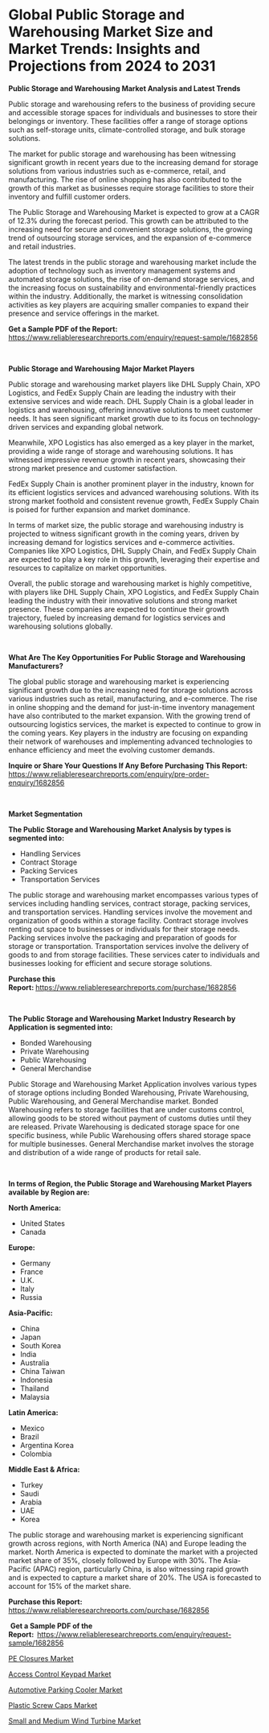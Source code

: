 <p><h1>Global Public Storage and Warehousing Market Size and Market Trends: Insights and Projections from 2024 to 2031</h1></p><p><strong>Public Storage and Warehousing Market Analysis and Latest Trends</strong></p>
<p><p>Public storage and warehousing refers to the business of providing secure and accessible storage spaces for individuals and businesses to store their belongings or inventory. These facilities offer a range of storage options such as self-storage units, climate-controlled storage, and bulk storage solutions.</p><p>The market for public storage and warehousing has been witnessing significant growth in recent years due to the increasing demand for storage solutions from various industries such as e-commerce, retail, and manufacturing. The rise of online shopping has also contributed to the growth of this market as businesses require storage facilities to store their inventory and fulfill customer orders.</p><p>The Public Storage and Warehousing Market is expected to grow at a CAGR of 12.3% during the forecast period. This growth can be attributed to the increasing need for secure and convenient storage solutions, the growing trend of outsourcing storage services, and the expansion of e-commerce and retail industries.</p><p>The latest trends in the public storage and warehousing market include the adoption of technology such as inventory management systems and automated storage solutions, the rise of on-demand storage services, and the increasing focus on sustainability and environmental-friendly practices within the industry. Additionally, the market is witnessing consolidation activities as key players are acquiring smaller companies to expand their presence and service offerings in the market.</p></p>
<p><strong>Get a Sample PDF of the Report:&nbsp;</strong> <a href="https://www.reliableresearchreports.com/enquiry/request-sample/1682856">https://www.reliableresearchreports.com/enquiry/request-sample/1682856</a></p>
<p>&nbsp;</p>
<p><strong>Public Storage and Warehousing Major Market Players</strong></p>
<p><p>Public storage and warehousing market players like DHL Supply Chain, XPO Logistics, and FedEx Supply Chain are leading the industry with their extensive services and wide reach. DHL Supply Chain is a global leader in logistics and warehousing, offering innovative solutions to meet customer needs. It has seen significant market growth due to its focus on technology-driven services and expanding global network.</p><p>Meanwhile, XPO Logistics has also emerged as a key player in the market, providing a wide range of storage and warehousing solutions. It has witnessed impressive revenue growth in recent years, showcasing their strong market presence and customer satisfaction.</p><p>FedEx Supply Chain is another prominent player in the industry, known for its efficient logistics services and advanced warehousing solutions. With its strong market foothold and consistent revenue growth, FedEx Supply Chain is poised for further expansion and market dominance.</p><p>In terms of market size, the public storage and warehousing industry is projected to witness significant growth in the coming years, driven by increasing demand for logistics services and e-commerce activities. Companies like XPO Logistics, DHL Supply Chain, and FedEx Supply Chain are expected to play a key role in this growth, leveraging their expertise and resources to capitalize on market opportunities.</p><p>Overall, the public storage and warehousing market is highly competitive, with players like DHL Supply Chain, XPO Logistics, and FedEx Supply Chain leading the industry with their innovative solutions and strong market presence. These companies are expected to continue their growth trajectory, fueled by increasing demand for logistics services and warehousing solutions globally.</p></p>
<p>&nbsp;</p>
<p><strong>What Are The Key Opportunities For Public Storage and Warehousing Manufacturers?</strong></p>
<p><p>The global public storage and warehousing market is experiencing significant growth due to the increasing need for storage solutions across various industries such as retail, manufacturing, and e-commerce. The rise in online shopping and the demand for just-in-time inventory management have also contributed to the market expansion. With the growing trend of outsourcing logistics services, the market is expected to continue to grow in the coming years. Key players in the industry are focusing on expanding their network of warehouses and implementing advanced technologies to enhance efficiency and meet the evolving customer demands.</p></p>
<p><strong>Inquire or Share Your Questions If Any Before Purchasing This Report:</strong> <a href="https://www.reliableresearchreports.com/enquiry/pre-order-enquiry/1682856">https://www.reliableresearchreports.com/enquiry/pre-order-enquiry/1682856</a></p>
<p>&nbsp;</p>
<p><strong>Market Segmentation</strong></p>
<p><strong>The Public Storage and Warehousing Market Analysis by types is segmented into:</strong></p>
<p><ul><li>Handling Services</li><li>Contract Storage</li><li>Packing Services</li><li>Transportation Services</li></ul></p>
<p><p>The public storage and warehousing market encompasses various types of services including handling services, contract storage, packing services, and transportation services. Handling services involve the movement and organization of goods within a storage facility. Contract storage involves renting out space to businesses or individuals for their storage needs. Packing services involve the packaging and preparation of goods for storage or transportation. Transportation services involve the delivery of goods to and from storage facilities. These services cater to individuals and businesses looking for efficient and secure storage solutions.</p></p>
<p><strong>Purchase this Report:&nbsp;</strong><a href="https://www.reliableresearchreports.com/purchase/1682856">https://www.reliableresearchreports.com/purchase/1682856</a></p>
<p>&nbsp;</p>
<p><strong>The Public Storage and Warehousing Market Industry Research by Application is segmented into:</strong></p>
<p><ul><li>Bonded Warehousing</li><li>Private Warehousing</li><li>Public Warehousing</li><li>General Merchandise</li></ul></p>
<p><p>Public Storage and Warehousing Market Application involves various types of storage options including Bonded Warehousing, Private Warehousing, Public Warehousing, and General Merchandise market. Bonded Warehousing refers to storage facilities that are under customs control, allowing goods to be stored without payment of customs duties until they are released. Private Warehousing is dedicated storage space for one specific business, while Public Warehousing offers shared storage space for multiple businesses. General Merchandise market involves the storage and distribution of a wide range of products for retail sale.</p></p>
<p>&nbsp;</p>
<p><strong>In terms of Region, the Public Storage and Warehousing Market Players available by Region are:</strong></p>
<p>
    <p> <strong> North America: </strong>
        <ul>
            <li>United States</li>
            <li>Canada</li>
        </ul>
        </p> 
    <p> <strong> Europe: </strong>
        <ul>
            <li>Germany</li>
            <li>France</li>
            <li>U.K.</li>
            <li>Italy</li>
            <li>Russia</li>
        </ul>
        </p> 
    <p> <strong> Asia-Pacific: </strong>
        <ul>
            <li>China</li>
            <li>Japan</li>
            <li>South Korea</li>
            <li>India</li>
            <li>Australia</li>
            <li>China Taiwan</li>
            <li>Indonesia</li>
            <li>Thailand</li>
            <li>Malaysia</li>
        </ul>
        </p> 
    <p> <strong> Latin America: </strong>
        <ul>
            <li>Mexico</li>
            <li>Brazil</li>
            <li>Argentina Korea</li>
            <li>Colombia</li>
        </ul>
        </p> 
    <p> <strong> Middle East & Africa: </strong>
        <ul>
            <li>Turkey</li>
            <li>Saudi</li>
            <li>Arabia</li>
            <li>UAE</li>
            <li>Korea</li>
        </ul>
    </p>
    </p>
<p><p>The public storage and warehousing market is experiencing significant growth across regions, with North America (NA) and Europe leading the market. North America is expected to dominate the market with a projected market share of 35%, closely followed by Europe with 30%. The Asia-Pacific (APAC) region, particularly China, is also witnessing rapid growth and is expected to capture a market share of 20%. The USA is forecasted to account for 15% of the market share.</p></p>
<p><strong>Purchase this Report: </strong><a href="https://www.reliableresearchreports.com/purchase/1682856">https://www.reliableresearchreports.com/purchase/1682856</a></p>
<p>&nbsp;<strong>Get a Sample PDF of the Report:&nbsp;&nbsp;</strong><a href="https://www.reliableresearchreports.com/enquiry/request-sample/1682856">https://www.reliableresearchreports.com/enquiry/request-sample/1682856</a></p>
<p><strong></strong></p>
<p><p><a href="https://github.com/seekum/Market-Research-Report-List-1/blob/main/pe-closures-market.md">PE Closures Market</a></p><p><a href="https://github.com/bobicer/Market-Research-Report-List-2/blob/main/access-control-keypad-market.md">Access Control Keypad Market</a></p><p><a href="https://github.com/timeliteaut/Market-Research-Report-List-1/blob/main/automotive-parking-cooler-market.md">Automotive Parking Cooler Market</a></p><p><a href="https://github.com/nancykennedykellievqfqt2/Market-Research-Report-List-1/blob/main/plastic-screw-caps-market.md">Plastic Screw Caps Market</a></p><p><a href="https://github.com/globismark/Market-Research-Report-List-2/blob/main/small-and-medium-wind-turbine-market.md">Small and Medium Wind Turbine Market</a></p></p>